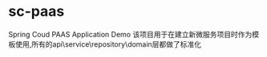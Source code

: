 # sc-paas
Spring Coud PAAS Application Demo
该项目用于在建立新微服务项目时作为模板使用,所有的api\service\repository\domain层都做了标准化
